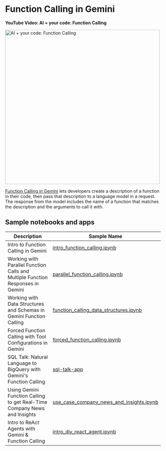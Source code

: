 # Function Calling in Gemini

<!-- markdownlint-disable MD036 -->
**YouTube Video: AI + your code: Function Calling**
<!-- markdownlint-enable MD036 -->

<!-- markdownlint-disable MD033 -->
<a href="https://www.youtube.com/watch?v=NbAGbXr4DME&list=PLIivdWyY5sqLvGdVLJZh2EMax97_T-OIB" target="_blank">
  <img src="https://img.youtube.com/vi/NbAGbXr4DME/maxresdefault.jpg" alt="AI + your code: Function Calling" width="500">
</a>
<!-- markdownlint-enable MD033 -->

[Function Calling in Gemini](https://cloud.google.com/vertex-ai/generative-ai/docs/multimodal/function-calling)
lets developers create a description of a function in their code, then pass that
description to a language model in a request. The response from the model
includes the name of a function that matches the description and the arguments
to call it with.

## Sample notebooks and apps

| Description                                                                    | Sample Name                                                                          |
| ------------------------------------------------------------------------------ | ------------------------------------------------------------------------------------ |
| Intro to Function Calling in Gemini                                            | [intro_function_calling.ipynb](intro_function_calling.ipynb)                         |
| Working with Parallel Function Calls and Multiple Function Responses in Gemini | [parallel_function_calling.ipynb](parallel_function_calling.ipynb)                   |
| Working with Data Structures and Schemas in Gemini Function Calling            | [function_calling_data_structures.ipynb](function_calling_data_structures.ipynb)     |
| Forced Function Calling with Tool Configurations in Gemini                     | [forced_function_calling.ipynb](forced_function_calling.ipynb)                       |
| SQL Talk: Natural Language to BigQuery with Gemini's Function Calling          | [sql-talk-app](sql-talk-app)                                                         |
| Using Gemini Function Calling to get Real-Time Company News and Insights       | [use_case_company_news_and_insights.ipynb](use_case_company_news_and_insights.ipynb) |
| Intro to ReAct Agents with Gemini & Function Calling                           | [intro_diy_react_agent.ipynb](intro_diy_react_agent.ipynb)                           |
